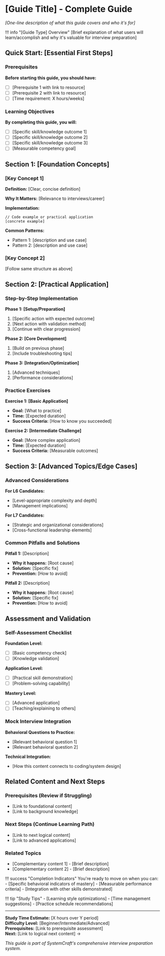 # [Guide Title] - Complete Guide

*[One-line description of what this guide covers and who it's for]*

!!! info "[Guide Type] Overview"
    [Brief explanation of what users will learn/accomplish and why it's valuable for interview preparation]

## Quick Start: [Essential First Steps]

### Prerequisites
**Before starting this guide, you should have:**
- [ ] [Prerequisite 1 with link to resource]
- [ ] [Prerequisite 2 with link to resource]
- [ ] [Time requirement: X hours/weeks]

### Learning Objectives
**By completing this guide, you will:**
- [ ] [Specific skill/knowledge outcome 1]
- [ ] [Specific skill/knowledge outcome 2]
- [ ] [Specific skill/knowledge outcome 3]
- [ ] [Measurable competency goal]

## Section 1: [Foundation Concepts]

### [Key Concept 1]
**Definition:** [Clear, concise definition]

**Why It Matters:** [Relevance to interviews/career]

**Implementation:**
```[language]
// Code example or practical application
[concrete example]
```

**Common Patterns:**
- Pattern 1: [description and use case]
- Pattern 2: [description and use case]

### [Key Concept 2]
[Follow same structure as above]

## Section 2: [Practical Application]

### Step-by-Step Implementation
**Phase 1: [Setup/Preparation]**
1. [Specific action with expected outcome]
2. [Next action with validation method]
3. [Continue with clear progression]

**Phase 2: [Core Development]**
1. [Build on previous phase]
2. [Include troubleshooting tips]

**Phase 3: [Integration/Optimization]**
1. [Advanced techniques]
2. [Performance considerations]

### Practice Exercises
**Exercise 1: [Basic Application]**
- **Goal:** [What to practice]
- **Time:** [Expected duration]
- **Success Criteria:** [How to know you succeeded]

**Exercise 2: [Intermediate Challenge]**
- **Goal:** [More complex application]
- **Time:** [Expected duration]
- **Success Criteria:** [Measurable outcomes]

## Section 3: [Advanced Topics/Edge Cases]

### Advanced Considerations
**For L6 Candidates:**
- [Level-appropriate complexity and depth]
- [Management implications]

**For L7 Candidates:**
- [Strategic and organizational considerations]
- [Cross-functional leadership elements]

### Common Pitfalls and Solutions
**Pitfall 1:** [Description]
- **Why it happens:** [Root cause]
- **Solution:** [Specific fix]
- **Prevention:** [How to avoid]

**Pitfall 2:** [Description]
- **Why it happens:** [Root cause]
- **Solution:** [Specific fix]
- **Prevention:** [How to avoid]

## Assessment and Validation

### Self-Assessment Checklist
**Foundation Level:**
- [ ] [Basic competency check]
- [ ] [Knowledge validation]

**Application Level:**
- [ ] [Practical skill demonstration]
- [ ] [Problem-solving capability]

**Mastery Level:**
- [ ] [Advanced application]
- [ ] [Teaching/explaining to others]

### Mock Interview Integration
**Behavioral Questions to Practice:**
- [Relevant behavioral question 1]
- [Relevant behavioral question 2]

**Technical Integration:**
- [How this content connects to coding/system design]

## Related Content and Next Steps

### Prerequisites (Review if Struggling)
- [Link to foundational content]
- [Link to background knowledge]

### Next Steps (Continue Learning Path)
- [Link to next logical content]
- [Link to advanced applications]

### Related Topics
- [Complementary content 1] - [Brief description]
- [Complementary content 2] - [Brief description]

!!! success "Completion Indicators"
    You're ready to move on when you can:
    - [Specific behavioral indicators of mastery]
    - [Measurable performance criteria]
    - [Integration with other skills demonstrated]

!!! tip "Study Tips"
    - [Learning style optimizations]
    - [Time management suggestions]
    - [Practice schedule recommendations]

---

**Study Time Estimate:** [X hours over Y period]  
**Difficulty Level:** [Beginner/Intermediate/Advanced]  
**Prerequisites:** [Link to prerequisite assessment]  
**Next:** [Link to logical next content] →

*This guide is part of SystemCraft's comprehensive interview preparation system.*
